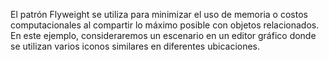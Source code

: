 El patrón Flyweight se utiliza para minimizar el uso de memoria o costos computacionales al compartir lo máximo posible con objetos relacionados. En este ejemplo, consideraremos un escenario en un editor gráfico donde se utilizan varios iconos similares en diferentes ubicaciones.